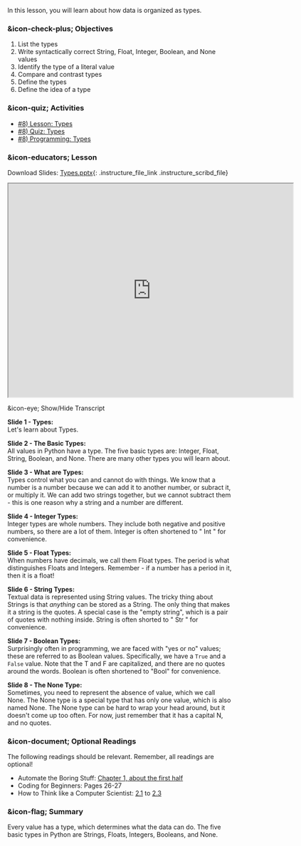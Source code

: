 In this lesson, you will learn about how data is organized as types.

###  &icon-check-plus; Objectives

  1. List the types
  2. Write syntactically correct String, Float, Integer, Boolean, and None values
  3. Identify the type of a literal value
  4. Compare and contrast types
  5. Define the types
  6. Define the idea of a type

###  &icon-quiz; Activities

  * [#8) Lesson: Types](#video)
  * [#8) Quiz: Types](https://vt.instructure.com/courses/66476/assignments/356615)
  * [#8) Programming: Types](https://vt.instructure.com/courses/66476/assignments/356691)

###  &icon-educators; Lesson

Download Slides:
[Types.pptx](https://vt.instructure.com/courses/66476/files/5919806/download?verifier=H4jSg9oMQveyFFGHuWljoRYlMFByLonqdwK2HBbT&wrap=1
"Types.pptx" ){: .instructure_file_link .instructure_scribd_file}

<iframe height="150" width="300" style="width: 640px; height: 480px;"
webkitallowfullscreen="webkitallowfullscreen" title="Types"
mozallowfullscreen="mozallowfullscreen"
src="https://www.youtube.com/embed/Jw54klFw7_M?feature=oembed&rel=0"
allowfullscreen="allowfullscreen"></iframe>

&icon-eye; Show/Hide Transcript

**Slide 1 - Types:**  
Let's learn about Types.

**Slide 2 - The Basic Types:**  
All values in Python have a type. The five basic types are: Integer, Float,
String, Boolean, and None. There are many other types you will learn about.

**Slide 3 - What are Types:**  
Types control what you can and cannot do with things. We know that a number is
a number because we can add it to another number, or subract it, or multiply
it. We can add two strings together, but we cannot subtract them - this is one
reason why a string and a number are different.

**Slide 4 - Integer Types:**  
Integer types are whole numbers. They include both negative and positive
numbers, so there are a lot of them. Integer is often shortened to " Int " for
convenience.

**Slide 5 - Float Types:**  
When numbers have decimals, we call them Float types. The period is what
distinguishes Floats and Integers. Remember - if a number has a period in it,
then it is a float!

**Slide 6 - String Types:**  
Textual data is represented using String values. The tricky thing about
Strings is that *anything* can be stored as a String. The only thing that
makes it a string is the quotes. A special case is the "empty string", which
is a pair of quotes with nothing inside. String is often shorted to " Str "
for convenience.

**Slide 7 - Boolean Types:**  
Surprisingly often in programming, we are faced with "yes or no" values; these
are referred to as Boolean values. Specifically, we have a `True` and a
`False` value. Note that the T and F are capitalized, and there are no quotes
around the words. Boolean is often shortened to "Bool" for convenience.

**Slide 8 - The None Type:**  
Sometimes, you need to represent the absence of value, which we call None. The
None type is a special type that has only one value, which is also named None.
The None type can be hard to wrap your head around, but it doesn't come up too
often. For now, just remember that it has a capital N, and no quotes.

###  &icon-document; Optional Readings

The following readings should be relevant. Remember, all readings are
optional!

  * Automate the Boring Stuff: [Chapter 1, about the first half](https://automatetheboringstuff.com/chapter1/)
  * Coding for Beginners: Pages 26-27
  * How to Think like a Computer Scientist: [2.1](http://interactivepython.org/runestone/static/thinkcspy/SimplePythonData/intro-VariablesExpressionsandStatements.html) to [2.3](http://interactivepython.org/runestone/static/thinkcspy/SimplePythonData/Typeconversionfunctions.html)

###  &icon-flag; Summary

Every value has a type, which determines what the data can do. The five basic
types in Python are Strings, Floats, Integers, Booleans, and None.